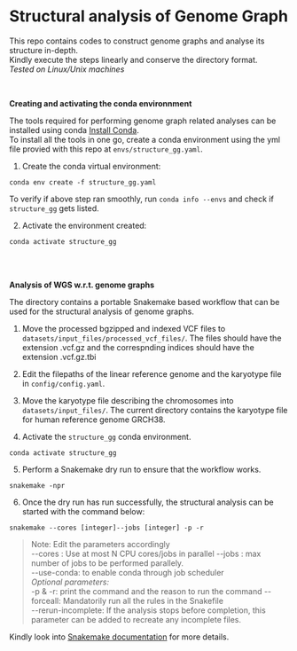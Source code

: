 <h1>Structural analysis of Genome Graph</h1>

This repo contains codes to construct genome graphs and analyse its structure in-depth. <br>
Kindly execute the steps linearly and conserve the directory format. <br>
*Tested on Linux/Unix machines*

<br>

**Creating and activating the conda environnment**

The tools required for performing genome graph related analyses can be installed using conda [Install Conda](https://docs.conda.io/projects/conda/en/latest/user-guide/install/linux.html). <br>
To install all the tools in one go, create a conda environment using the yml file provied with this repo at ```envs/structure_gg.yaml```.

1) Create the conda virtual environment: 
```
conda env create -f structure_gg.yaml
```

To verify if above step ran smoothly, run ```conda info --envs``` and check if ```structure_gg``` gets listed. 

2) Activate the environment created: 
```
conda activate structure_gg
```

<br>
<br> 

**Analysis of WGS w.r.t. genome graphs**

The directory contains a portable Snakemake based workflow that can be used for the structural analysis of genome graphs.

1) Move the processed bgzipped and indexed VCF files to ```datasets/input_files/processed_vcf_files/```. The files should have the extension .vcf.gz and the correspnding indices should have the extension .vcf.gz.tbi

2) Edit the filepaths of the linear reference genome and the karyotype file in ```config/config.yaml```.

3) Move the karyotype file describing the chromosomes into ```datasets/input_files/```. The current directory contains the karyotype file for human reference genome GRCH38.

4) Activate the ```structure_gg``` conda environment.
```
conda activate structure_gg
```

5) Perform a Snakemake dry run to ensure that the workflow works.
```
snakemake -npr
``` 


6) Once the dry run has run successfully, the structural analysis can be started with the command below:
```
snakemake --cores [integer]--jobs [integer] -p -r 
```

> Note: Edit the parameters accordingly <br>
> --cores : Use at most N CPU cores/jobs in parallel
> --jobs : max number of jobs to be performed parallely. <br>
> --use-conda: to enable conda through job scheduler <br>
> *Optional parameters:* <br>
> -p & -r: print the command and the reason to run the command
> --forceall: Mandatorily run all the rules in the Snakefile <br>
> --rerun-incomplete: If the analysis stops before completion, this parameter can be added to recreate any incomplete files. <br>


Kindly look into [Snakemake documentation](https://snakemake.readthedocs.io/en/stable/) for more details.